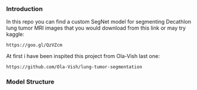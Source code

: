 ### Introduction
In this repo you can find a custom SegNet model for segmenting Decathlon lung tumor MRI images that you would download from this link or may try kaggle:
```
https://goo.gl/QzVZcm
```
At first i have been inspited this project from Ola-Vish last one:
```
https://github.com/Ola-Vish/lung-tumor-segmentation
```
### Model Structure
